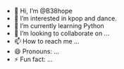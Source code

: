 - 👋 Hi, I’m @B38hope
- 👀 I’m interested in kpop and dance.
- 🌱 I’m currently learning Python
- 💞️ I’m looking to collaborate on ...
- 📫 How to reach me ...
- 😄 Pronouns: ...
- ⚡ Fun fact: ...

<!---
B38hope/B38hope is a ✨ special ✨ repository because its `README.md` (this file) appears on your GitHub profile.
You can click the Preview link to take a look at your changes.
--->
